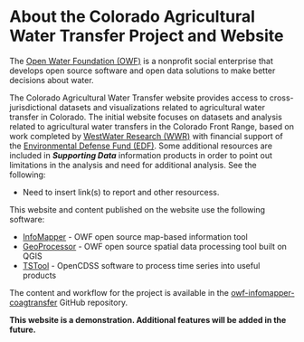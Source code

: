 # About the Colorado Agricultural Water Transfer Project and Website #

The [Open Water Foundation (OWF)](http://openwaterfoundation.org) is a nonprofit social enterprise
that develops open source software and open data solutions to make better decisions about water.

The Colorado Agricultural Water Transfer website provides access to cross-jurisdictional
datasets and visualizations related to agricultural water transfer in Colorado.
The initial website focuses on datasets and analysis related to
agricultural water transfers in the Colorado Front Range,
based on work completed by [WestWater Research (WWR)](https://www.waterexchange.com/)
with financial support of the [Environmental Defense Fund (EDF)](https://www.edf.org/).
Some additional resources are included in ***Supporting Data*** information products in order to
point out limitations in the analysis and need for additional analysis.
See the following:

* Need to insert link(s) to report and other resourcess.

This website and content published on the website use the following software:

* [InfoMapper](http://software.openwaterfoundation.org/infomapper/latest/doc-user) - OWF open source map-based information tool
* [GeoProcessor](http://software.openwaterfoundation.org/geoprocessor/latest/doc-user/) - OWF open source spatial data processing tool built on QGIS
* [TSTool](http://opencdss.state.co.us/opencdss/tstool/) - OpenCDSS software to process time series into useful products

The content and workflow for the project is available in the
[owf-infomapper-coagtransfer](https://github.com/OpenWaterFoundation/owf-infomapper-coagtransfer) GitHub repository.

**This website is a demonstration.  Additional features will be added in the future.**
